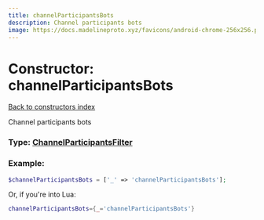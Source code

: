 ```yaml
---
title: channelParticipantsBots
description: Channel participants bots
image: https://docs.madelineproto.xyz/favicons/android-chrome-256x256.png
---
```

# Constructor: channelParticipantsBots  
[Back to constructors index](index.md)



Channel participants bots




### Type: [ChannelParticipantsFilter](../types/ChannelParticipantsFilter.md)


### Example:

```php
$channelParticipantsBots = ['_' => 'channelParticipantsBots'];
```  


Or, if you're into Lua:

```lua
channelParticipantsBots={_='channelParticipantsBots'}

```


